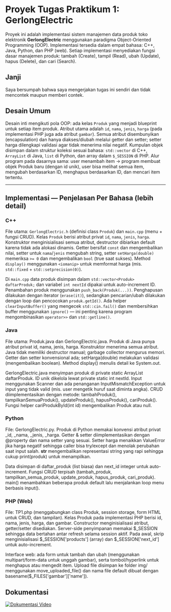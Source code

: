 # Proyek Tugas Praktikum 1: GerlongElectric

Proyek ini adalah implementasi sistem manajemen data produk toko elektronik **GerlongElectric** menggunakan paradigma Object-Oriented Programming (OOP). 
Implementasi tersedia dalam empat bahasa: C++, Java, Python, dan PHP (web). 
Setiap implementasi menyediakan fungsi dasar manajemen produk: tambah (Create), tampil (Read), ubah (Update), hapus (Delete), dan cari (Search).

## Janji
Saya bersumpah bahwa saya mengerjakan tugas ini sendiri dan tidak mencontek maupun memberi contek.

## Desain Umum
Desain inti mengikuti pola OOP: ada kelas `Produk` yang menjadi blueprint untuk setiap item produk. Atribut utama adalah `id`, `nama`, `jenis`, `harga` (pada implementasi PHP juga ada atribut `gambar`). 
Semua atribut disembunyikan (encapsulation) dan hanya diakses/diubah melalui getter dan setter; setter harga dilengkapi validasi agar tidak menerima nilai negatif. 
Kumpulan objek disimpan dalam struktur koleksi sesuai bahasa: `std::vector` di C++, `ArrayList` di Java, `list` di Python, dan array dalam `$_SESSION` di PHP. 
Alur program pada dasarnya sama: user menambah item → program membuat objek Produk baru (dengan id unik), user bisa melihat semua item, mengubah berdasarkan ID, menghapus berdasarkan ID, dan mencari item tertentu.

---

## Implementasi — Penjelasan Per Bahasa (lebih detail)

### C++
File utama: `GerlongElectric.h` (definisi class `Produk`) dan `main.cpp` (menu + fungsi CRUD).
Kelas `Produk` berisi atribut privat `id`, `nama`, `jenis`, `harga`. Konstruktor menginisialisasi semua atribut, destructor dibiarkan default karena tidak ada alokasi dinamis. Getter bersifat `const` dan mengembalikan nilai, setter untuk `nama`/`jenis` mengubah string, setter `setHarga(double)` memeriksa `>= 0` dan mengembalikan `bool` (true saat sukses). Method `display()` menggunakan `<iomanip>` untuk memformat harga (mis. `std::fixed` + `std::setprecision(0)`).

Di `main.cpp` data produk disimpan dalam `std::vector<Produk> daftarProduk;` dan variabel `int nextId` dipakai untuk auto-increment ID. Penambahan produk menggunakan `push_back(Produk(...))`. Penghapusan dilakukan dengan iterator (`erase(it)`), sedangkan pencarian/ubah dilakukan dengan loop dan pencocokan `produk.getId()`. Ada helper `clearInputBuffer()` yang mengecek `std::cin.fail()` dan membersihkan buffer menggunakan `ignore()` — ini penting karena program mengombinasikan `operator>>` dan `std::getline()`.


### Java

File utama: Produk.java dan GerlongElectric.java.
Produk di Java punya atribut privat id, nama, jenis, harga. Konstruktor menerima semua atribut. Java tidak memiliki destructor manual; garbage collector mengurus memori. Getter dan setter konvensional ada; setHarga(double) melakukan validasi (mengembalikan boolean). Method display() menulis detail ke System.out.

GerlongElectric.java menyimpan produk di private static ArrayList<Produk> daftarProduk. ID unik dikelola lewat private static int nextId. Input menggunakan Scanner dan ada penanganan InputMismatchException untuk input yang tidak valid (mis. user mengetik huruf saat diminta angka). CRUD diimplementasikan dengan metode: tambahProduk(), tampilkanSemuaProduk(), updateProduk(), hapusProduk(), cariProduk(). Fungsi helper cariProdukById(int id) mengembalikan Produk atau null.

### Python

File: GerlongElectric.py.
Produk di Python memakai konvensi atribut privat _id, _nama, _jenis, _harga. Getter & setter diimplementasikan dengan @property dan nama setter yang sesuai. Setter harga menaikkan ValueError jika harga negatif sehingga caller bisa try/except dan menolak perubahan saat input salah. __str__ mengembalikan representasi string yang rapi sehingga cukup print(produk) untuk menampilkan.

Data disimpan di daftar_produk (list biasa) dan next_id integer untuk auto-increment. Fungsi CRUD terpisah (tambah_produk, tampilkan_semua_produk, update_produk, hapus_produk, cari_produk). main() menambahkan beberapa produk default lalu menjalankan loop menu berbasis input().

### PHP (Web)

File: TP1.php (menggabungkan class Produk, session storage, form HTML untuk CRUD, dan tampilan).
Kelas Produk pada implementasi PHP berisi id, nama, jenis, harga, dan gambar. Constructor menginisialisasi atribut, getter/setter disediakan. Server-side penyimpanan memakai $_SESSION sehingga data bertahan antar refresh selama session aktif. Pada awal, skrip menginisialisasi $_SESSION['products'] (array) dan $_SESSION['next_id'] untuk auto-increment.

Interface web: ada form untuk tambah dan ubah (menggunakan multipart/form-data untuk unggah gambar), serta tombol/hyperlink untuk menghapus atau mengedit item. Upload file disimpan ke folder img/ menggunakan move_uploaded_file() dan nama file default dibuat dengan basename($_FILES['gambar']['name']).


## Dokumentasi

[![Dokumentasi Video](https://raw.githubusercontent.com/AdwarSalman/TP1DPBOC2/main/thumbnail.jpg)](https://drive.google.com/file/d/1GEDXRm8phPBnjrASQlGQsj70ejX9TvJK/view?usp=sharing)

